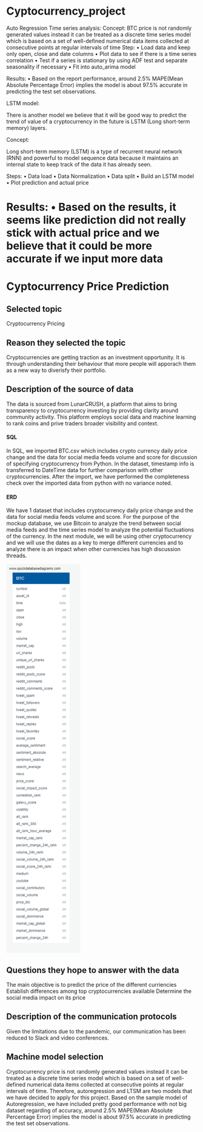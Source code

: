 # Cyptocurrency_project

Auto Regression Time series analysis:
Concept:
BTC price is not randomly generated values instead it can be treated as a discrete time series model which is based on a set of well-defined numerical data items collected at consecutive
 points at regular intervals of time 
Step:
•	Load data and keep only open, close and date columns 
•	Plot data to see if there is a time series correlation 
•	Test if a series is stationary by using ADF test and separate seasonality if necessary 
•	Fit into auto_arima model 


Results:
•	Based on the report performance, around 2.5% MAPE(Mean Absolute Percentage Error) implies the model is about 97.5% accurate in predicting the test set observations. 



LSTM model:

There is another model we believe that it will be good way to predict the trend of value of a cryptocurrency in the future is LSTM (Long short-term memory) layers.

Concept:

Long short-term memory (LSTM) is a type of recurrent neural network (RNN) and powerful to model sequence data because it maintains an internal state to keep track of the data it has already seen.

Steps:
•	Data load
•	Data Normalization
•	Data split 
•	Build an LSTM model 
•	Plot prediction and actual price 


Results:
•	Based on the results, it seems like prediction did not really stick with actual price and we believe that it could be more accurate if we input more data 
=======
# Cyptocurrency Price Prediction

## Selected topic
Cryptocurrency Pricing

## Reason they selected the topic
Cryptocurrencies are getting traction as an investment opportunity. It is through understanding their behaviour that more people will apporach them as a new way to diverisfy their portfolio. 

## Description of the source of data
The data is sourced from LunarCRUSH, a platform that aims to bring transparency to cryptocurrency investing by providing clarity around community activity. This platform employs social data and machine learning to rank coins and prive traders broader visibility and context.

#### SQL
In SQL, we imported BTC.csv which includes crypto currency daily price change and the data for social media feeds volume and score for discussion of specifying cryptocurrency from Python. In the dataset, timestamp info is transferred to DateTime data for further comparison with other cryptocurrencies. After the import, we have performed the completeness check over the imported data from python with no variance noted.


#### ERD
We have 1 dataset that includes cryptocurrency daily price change and the data for social media feeds volume and score. For the purpose of the mockup database, we use Bitcoin to analyze the trend between social media feeds and the time series model to analyze the potential fluctuations of the currency. In the next module, we will be using other cryptocurrency and we will use the dates as a key to merge different currencies and to analyze there is an impact when other currencies has high discussion threads.

![](/img/BTC_test_QuickDBD.png)

## Questions they hope to answer with the data
The main objective is to predict the price of the different curriencies
Establish differences among top cryptocurrencies available
Determine the social media impact on its price

## Description of the communication protocols
Given the limitations due to the pandemic, our communication has been reduced to Slack and video conferences.

## Machine model selection
Cryptocurrency price is not randomly generated values instead it can be treated as a discrete time series model which is based on a set of well-defined numerical data items collected at consecutive points at regular intervals of time. Therefore, autoregression and LTSM are two models that we have decided to apply for this project. Based on the sample model of Autoregression, we have included pretty good performance with not big dataset regarding of accuracy, around 2.5% MAPE(Mean Absolute Percentage Error) implies the model is about 97.5% accurate in predicting the test set observations.

